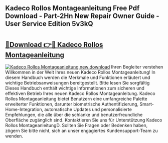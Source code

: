 ## Kadeco Rollos Montageanleitung Free Pdf Download - Part-2Hn New Repair Owner Guide - User Service Edition 5v3kQ

# <h2><a href="http://df6vqd.blite.top/?on=Kadeco+Rollos+Montageanleitung">🔗Download 👉🔴 Kadeco Rollos Montageanleitung</a></h2>

[![Kadeco Rollos Montageanleitung new download](https://i.imgur.com/lujVjoI.png)](http://df6vqd.blite.top/?on=Kadeco+Rollos+Montageanleitung)
Ihren Begleiter verstehen Willkommen in der Welt Ihres neuen Kadeco Rollos Montageanleitung! In diesem Handbuch werden die Merkmale und Funktionen erläutert und wichtige Betriebsanweisungen bereitgestellt. Bitte lesen Sie sorgfältig Dieses Handbuch enthält wichtige Informationen zum sicheren und effektiven Betrieb Ihres neuen Kadeco Rollos Montageanleitung. Kadeco Rollos Montageanleitung bietet Benutzern eine umfangreiche Palette erweiterter Funktionen, darunter biometrische Authentifizierung, Smart-Home-Integration, automatische Updates und personalisierte Empfehlungen, die alle über die schlanke und benutzerfreundliche Oberfläche zugänglich sind. Kontaktieren Sie uns für Unterstützung Kadeco Rollos MontageanleitungD. Sollten Sie Fragen oder Bedenken haben, zögern Sie bitte nicht, sich an unser engagiertes Kundensupport-Team zu wenden.
